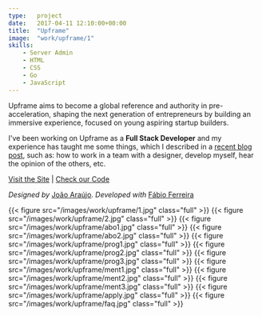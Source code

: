 ```yaml
---
type:   project
date:	2017-04-11 12:10:00+00:00
title:  "Upframe"
image:  "work/upframe/1"
skills:
    - Server Admin
    - HTML
    - CSS
    - Go
    - JavaScript
---
```


Upframe aims to become a global reference and authority in pre-acceleration, shaping the next generation of entrepreneurs by building an immersive experience, focused on young aspiring startup builders.

I've been working on Upframe as a **Full Stack Developer** and my experience has taught me some things, which I described in a [recent blog post](https://medium.com/@hacdias/how-to-work-remotely-in-a-startup-3e35c59f2d3e), such as: how to work in a team with a designer, develop myself, hear the opinion of the others, etc.

[Visit the Site](https://upframe.co) | [Check our Code](https://github.com/upframe)

*Designed by* [João Araújo](http://juauz.com/). *Developed with* [Fábio Ferreira](http://ffcf.me/)

{{< figure src="/images/work/upframe/1.jpg" class="full" >}}
{{< figure src="/images/work/upframe/2.jpg" class="full" >}}
{{< figure src="/images/work/upframe/abo1.jpg" class="full" >}}
{{< figure src="/images/work/upframe/abo2.jpg" class="full" >}}
{{< figure src="/images/work/upframe/prog1.jpg" class="full" >}}
{{< figure src="/images/work/upframe/prog2.jpg" class="full" >}}
{{< figure src="/images/work/upframe/prog3.jpg" class="full" >}}
{{< figure src="/images/work/upframe/ment1.jpg" class="full" >}}
{{< figure src="/images/work/upframe/ment2.jpg" class="full" >}}
{{< figure src="/images/work/upframe/ment3.jpg" class="full" >}}
{{< figure src="/images/work/upframe/apply.jpg" class="full" >}}
{{< figure src="/images/work/upframe/faq.jpg" class="full" >}}